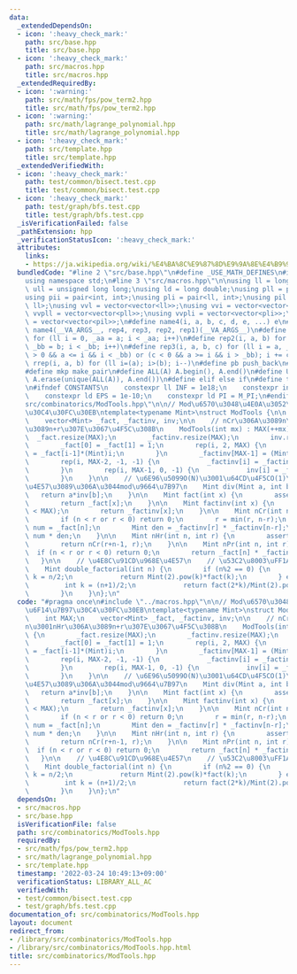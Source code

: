```yaml
---
data:
  _extendedDependsOn:
  - icon: ':heavy_check_mark:'
    path: src/base.hpp
    title: src/base.hpp
  - icon: ':heavy_check_mark:'
    path: src/macros.hpp
    title: src/macros.hpp
  _extendedRequiredBy:
  - icon: ':warning:'
    path: src/math/fps/pow_term2.hpp
    title: src/math/fps/pow_term2.hpp
  - icon: ':warning:'
    path: src/math/lagrange_polynomial.hpp
    title: src/math/lagrange_polynomial.hpp
  - icon: ':heavy_check_mark:'
    path: src/template.hpp
    title: src/template.hpp
  _extendedVerifiedWith:
  - icon: ':heavy_check_mark:'
    path: test/common/bisect.test.cpp
    title: test/common/bisect.test.cpp
  - icon: ':heavy_check_mark:'
    path: test/graph/bfs.test.cpp
    title: test/graph/bfs.test.cpp
  _isVerificationFailed: false
  _pathExtension: hpp
  _verificationStatusIcon: ':heavy_check_mark:'
  attributes:
    links:
    - https://ja.wikipedia.org/wiki/%E4%BA%8C%E9%87%8D%E9%9A%8E%E4%B9%97
  bundledCode: "#line 2 \"src/base.hpp\"\n#define _USE_MATH_DEFINES\n#include <bits/stdc++.h>\n\
    using namespace std;\n#line 3 \"src/macros.hpp\"\n\nusing ll = long long;\nusing\
    \ ull = unsigned long long;\nusing ld = long double;\nusing pll = pair<ll, ll>;\n\
    using pii = pair<int, int>;\nusing pli = pair<ll, int>;\nusing pil = pair<int,\
    \ ll>;\nusing vvl = vector<vector<ll>>;\nusing vvi = vector<vector<int>>;\nusing\
    \ vvpll = vector<vector<pll>>;\nusing vvpli = vector<vector<pli>>;\nusing vvpil\
    \ = vector<vector<pil>>;\n#define name4(i, a, b, c, d, e, ...) e\n#define rep(...)\
    \ name4(__VA_ARGS__, rep4, rep3, rep2, rep1)(__VA_ARGS__)\n#define rep1(i, a)\
    \ for (ll i = 0, _aa = a; i < _aa; i++)\n#define rep2(i, a, b) for (ll i = a,\
    \ _bb = b; i < _bb; i++)\n#define rep3(i, a, b, c) for (ll i = a, _bb = b; (c\
    \ > 0 && a <= i && i < _bb) or (c < 0 && a >= i && i > _bb); i += c)\n#define\
    \ rrep(i, a, b) for (ll i=(a); i>(b); i--)\n#define pb push_back\n#define eb emplace_back\n\
    #define mkp make_pair\n#define ALL(A) A.begin(), A.end()\n#define UNIQUE(A) sort(ALL(A)),\
    \ A.erase(unique(ALL(A)), A.end())\n#define elif else if\n#define tostr to_string\n\
    \n#ifndef CONSTANTS\n    constexpr ll INF = 1e18;\n    constexpr int MOD = 1000000007;\n\
    \    constexpr ld EPS = 1e-10;\n    constexpr ld PI = M_PI;\n#endif\n#line 3 \"\
    src/combinatorics/ModTools.hpp\"\n\n// Mod\u6570\u3048\u4E0A\u3052\u6F14\u7B97\
    \u30C4\u30FC\u30EB\ntemplate<typename Mint>\nstruct ModTools {\n\n    int MAX;\n\
    \    vector<Mint> _fact, _factinv, inv;\n\n    // nCr\u306A\u3089n\u3001nHr\u306A\
    \u3089n+r\u307E\u3067\u4F5C\u308B\n    ModTools(int mx) : MAX(++mx) {\n      \
    \  _fact.resize(MAX);\n        _factinv.resize(MAX);\n        inv.resize(MAX);\n\
    \        _fact[0] = _fact[1] = 1;\n        rep(i, 2, MAX) {\n            _fact[i]\
    \ = _fact[i-1]*(Mint)i;\n        }\n        _factinv[MAX-1] = (Mint)1/_fact[MAX-1];\n\
    \        rep(i, MAX-2, -1, -1) {\n            _factinv[i] = _factinv[i+1]*(Mint)(i+1);\n\
    \        }\n        rep(i, MAX-1, 0, -1) {\n            inv[i] = _factinv[i]*_fact[i-1];\n\
    \        }\n    }\n\n    // \u6E96\u5099O(N)\u3001\u64CD\u4F5CO(1)\u3067log\u304C\
    \u4E57\u3089\u306A\u3044mod\u9664\u7B97\n    Mint div(Mint a, int b) {\n     \
    \   return a*inv[b];\n    }\n\n    Mint fact(int x) {\n        assert(x < MAX);\n\
    \        return _fact[x];\n    }\n\n    Mint factinv(int x) {\n        assert(x\
    \ < MAX);\n        return _factinv[x];\n    }\n\n    Mint nCr(int n, int r) {\n\
    \        if (n < r or r < 0) return 0;\n        r = min(r, n-r);\n        Mint\
    \ num = _fact[n];\n        Mint den = _factinv[r] * _factinv[n-r];\n        return\
    \ num * den;\n    }\n\n    Mint nHr(int n, int r) {\n        assert(r+n-1 < MAX);\n\
    \        return nCr(r+n-1, r);\n    }\n\n    Mint nPr(int n, int r) {\n      \
    \  if (n < r or r < 0) return 0;\n        return _fact[n] * _factinv[n-r];\n \
    \   }\n\n    // \u4E8C\u91CD\u968E\u4E57\n    // \u53C2\u8003\uFF1Ahttps://ja.wikipedia.org/wiki/%E4%BA%8C%E9%87%8D%E9%9A%8E%E4%B9%97\n\
    \    Mint double_factorial(int n) {\n        if (n%2 == 0) {\n            int\
    \ k = n/2;\n            return Mint(2).pow(k)*fact(k);\n        } else {\n   \
    \         int k = (n+1)/2;\n            return fact(2*k)/Mint(2).pow(k)/fact(k);\n\
    \        }\n    }\n};\n"
  code: "#pragma once\n#include \"../macros.hpp\"\n\n// Mod\u6570\u3048\u4E0A\u3052\
    \u6F14\u7B97\u30C4\u30FC\u30EB\ntemplate<typename Mint>\nstruct ModTools {\n\n\
    \    int MAX;\n    vector<Mint> _fact, _factinv, inv;\n\n    // nCr\u306A\u3089\
    n\u3001nHr\u306A\u3089n+r\u307E\u3067\u4F5C\u308B\n    ModTools(int mx) : MAX(++mx)\
    \ {\n        _fact.resize(MAX);\n        _factinv.resize(MAX);\n        inv.resize(MAX);\n\
    \        _fact[0] = _fact[1] = 1;\n        rep(i, 2, MAX) {\n            _fact[i]\
    \ = _fact[i-1]*(Mint)i;\n        }\n        _factinv[MAX-1] = (Mint)1/_fact[MAX-1];\n\
    \        rep(i, MAX-2, -1, -1) {\n            _factinv[i] = _factinv[i+1]*(Mint)(i+1);\n\
    \        }\n        rep(i, MAX-1, 0, -1) {\n            inv[i] = _factinv[i]*_fact[i-1];\n\
    \        }\n    }\n\n    // \u6E96\u5099O(N)\u3001\u64CD\u4F5CO(1)\u3067log\u304C\
    \u4E57\u3089\u306A\u3044mod\u9664\u7B97\n    Mint div(Mint a, int b) {\n     \
    \   return a*inv[b];\n    }\n\n    Mint fact(int x) {\n        assert(x < MAX);\n\
    \        return _fact[x];\n    }\n\n    Mint factinv(int x) {\n        assert(x\
    \ < MAX);\n        return _factinv[x];\n    }\n\n    Mint nCr(int n, int r) {\n\
    \        if (n < r or r < 0) return 0;\n        r = min(r, n-r);\n        Mint\
    \ num = _fact[n];\n        Mint den = _factinv[r] * _factinv[n-r];\n        return\
    \ num * den;\n    }\n\n    Mint nHr(int n, int r) {\n        assert(r+n-1 < MAX);\n\
    \        return nCr(r+n-1, r);\n    }\n\n    Mint nPr(int n, int r) {\n      \
    \  if (n < r or r < 0) return 0;\n        return _fact[n] * _factinv[n-r];\n \
    \   }\n\n    // \u4E8C\u91CD\u968E\u4E57\n    // \u53C2\u8003\uFF1Ahttps://ja.wikipedia.org/wiki/%E4%BA%8C%E9%87%8D%E9%9A%8E%E4%B9%97\n\
    \    Mint double_factorial(int n) {\n        if (n%2 == 0) {\n            int\
    \ k = n/2;\n            return Mint(2).pow(k)*fact(k);\n        } else {\n   \
    \         int k = (n+1)/2;\n            return fact(2*k)/Mint(2).pow(k)/fact(k);\n\
    \        }\n    }\n};\n"
  dependsOn:
  - src/macros.hpp
  - src/base.hpp
  isVerificationFile: false
  path: src/combinatorics/ModTools.hpp
  requiredBy:
  - src/math/fps/pow_term2.hpp
  - src/math/lagrange_polynomial.hpp
  - src/template.hpp
  timestamp: '2022-03-24 10:49:13+09:00'
  verificationStatus: LIBRARY_ALL_AC
  verifiedWith:
  - test/common/bisect.test.cpp
  - test/graph/bfs.test.cpp
documentation_of: src/combinatorics/ModTools.hpp
layout: document
redirect_from:
- /library/src/combinatorics/ModTools.hpp
- /library/src/combinatorics/ModTools.hpp.html
title: src/combinatorics/ModTools.hpp
---
```


